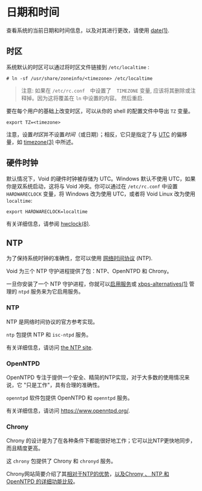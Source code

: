 # 日期和时间

查看系统的当前日期和时间信息，以及对其进行更改，请使用 [date(1)](https://man.voidlinux.org/date.1).

## 时区

系统默认的时区可以通过将时区文件链接到 `/etc/localtime` :

```
# ln -sf /usr/share/zoneinfo/<timezone> /etc/localtime
```


> 注意: 如果在 `/etc/rc.conf`　中设置了　`TIMEZONE` 变量, 应该将其删除或注释掉。因为这将覆盖在 `ln` 中设置的内容。
> 然后重启.

要在每个用户的基础上改变时区，可以从你的 shell 的配置文件中导出 `TZ` 变量。

```
export TZ=<timezone>
```

注意，设置*时区*并不设置*时间*（或日期）；相反，它只是指定了与 [UTC](https://en.wikipedia.org/wiki/Coordinated_Universal_Time)  的偏移量，如 [timezone(3)](https://man.voidlinux.org/timezone.3) 中所述。

## 硬件时钟

默认情况下，Void 的硬件时钟被存储为 UTC。Windows 默认不使用 UTC，如果你是双系统启动，这将与 Void 冲突。你可以通过在 `/etc/rc.conf` 中设置 `HARDWARECLOCK` 变量，将 Windows 改为使用 UTC，或者将 Void Linux 改为使用 `localtime`:

```
export HARDWARECLOCK=localtime
```

有关详细信息，请参阅 [hwclock(8)](https://man.voidlinux.org/hwclock.8).

## NTP

为了保持系统时钟的准确性，您可以使用 [网络时间协议](https://en.wikipedia.org/wiki/Network_Time_Protocol) (NTP).

Void 为三个 NTP 守护进程提供了包：NTP、OpenNTPD 和 Chrony。 

一旦你安装了一个 NTP 守护进程，你就可以[启用服务](../config/services/index.md#managing-services)或 [xbps-alternatives(1)](https://man.voidlinux.org/xbps-alternatives.1) 管理的 `ntpd` 服务来为它启用服务。


### NTP

NTP 是网络时间协议的官方参考实现。

`ntp` 包提供 NTP 和 `isc-ntpd` 服务。 

有关详细信息，请访问 [the NTP site](https://www.ntp.org/).

### OpenNTPD

OpenNTPD 专注于提供一个安全、精简的NTP实现，对于大多数的使用情况来说，它 "只是工作"，具有合理的准确性。

`openntpd` 软件包提供 OpenNTPD 和 `openntpd` 服务。

有关详细信息，请访问 https://www.openntpd.org/.

### Chrony

Chrony 的设计是为了在各种条件下都能很好地工作；它可以比NTP更快地同步，而且精度更高。

这 `chrony` 包提供了 Chrony 和 `chronyd` 服务。 

Chrony网站简要介绍了其[相对于NTP的优势](https://chrony.tuxfamily.org/faq.html#_how_does_chrony_compare_to_ntpd)，[以及Chrony 、 NTP 和 OpenNTPD 的详细功能比较](https://chrony.tuxfamily.org/comparison.html)。
